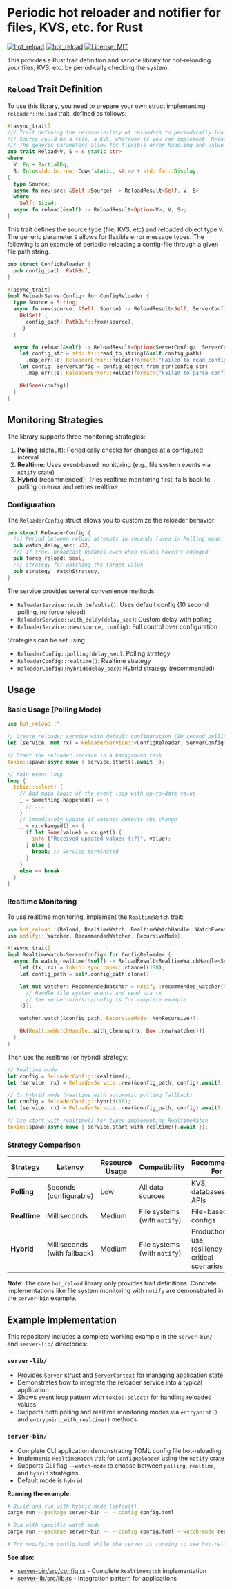 # Periodic hot reloader and notifier for files, KVS, etc. for Rust

[![hot_reload](https://img.shields.io/crates/v/hot_reload.svg)](https://crates.io/crates/hot_reload) [![hot_reload](https://docs.rs/hot_reload/badge.svg)](https://docs.rs/hot_reload) [![License: MIT](https://img.shields.io/badge/License-MIT-yellow.svg)](https://opensource.org/licenses/MIT)

This provides a Rust trait definition and service library for hot-reloading your files, KVS, etc. by periodically checking the system.

## `Reload` Trait Definition

To use this library, you need to prepare your own struct implementing `reloader::Reload` trait, defined as follows:

```rust
#[async_trait]
/// Trait defining the responsibility of reloaders to periodically load the target value `V` from `Source`.
/// Source could be a file, a KVS, whatever if you can implement `Reload<V, S>` with `Reload<V, S>::Source`.
/// The generic parameters allow for flexible error handling and value types.
pub trait Reload<V, S = &'static str>
where
  V: Eq + PartialEq,
  S: Into<std::borrow::Cow<'static, str>> + std::fmt::Display,
{
  type Source;
  async fn new(src: &Self::Source) -> ReloadResult<Self, V, S>
  where
    Self: Sized;
  async fn reload(&self) -> ReloadResult<Option<V>, V, S>;
}
```

This trait defines the source type (file, KVS, etc) and reloaded object type `V`. The generic parameter `S` allows for flexible error message types. The following is an example of periodic-reloading a config-file through a given file path string.

```rust
pub struct ConfigReloader {
  pub config_path: PathBuf,
}

#[async_trait]
impl Reload<ServerConfig> for ConfigReloader {
  type Source = String;
  async fn new(source: &Self::Source) -> ReloadResult<Self, ServerConfig> {
    Ok(Self {
      config_path: PathBuf::from(source),
    })
  }

  async fn reload(&self) -> ReloadResult<Option<ServerConfig>, ServerConfig> {
    let config_str = std::fs::read_to_string(&self.config_path)
      .map_err(|e| ReloaderError::Reload(format!("Failed to read config file: {}", e)))?;
    let config: ServerConfig = config_object_from_str(config_str)
      .map_err(|e| ReloaderError::Reload(format!("Failed to parse config: {}", e)))?;

    Ok(Some(config))
  }
}
```

## Monitoring Strategies

The library supports three monitoring strategies:

1. **Polling** (default): Periodically checks for changes at a configured interval
2. **Realtime**: Uses event-based monitoring (e.g., file system events via `notify` crate)
3. **Hybrid** (recommended): Tries realtime monitoring first, falls back to polling on error and retries realtime

### Configuration

The `ReloaderConfig` struct allows you to customize the reloader behavior:

```rust
pub struct ReloaderConfig {
  /// Period between reload attempts in seconds (used in Polling mode)
  pub watch_delay_sec: u32,
  /// If true, broadcast updates even when values haven't changed
  pub force_reload: bool,
  /// Strategy for watching the target value
  pub strategy: WatchStrategy,
}
```

The service provides several convenience methods:

- `ReloaderService::with_defaults()`: Uses default config (10 second polling, no force reload)
- `ReloaderService::with_delay(delay_sec)`: Custom delay with polling
- `ReloaderService::new(source, config)`: Full control over configuration

Strategies can be set using:

- `ReloaderConfig::polling(delay_sec)`: Polling strategy
- `ReloaderConfig::realtime()`: Realtime strategy
- `ReloaderConfig::hybrid(delay_sec)`: Hybrid strategy (recommended)

## Usage

### Basic Usage (Polling Mode)

```rust
use hot_reload::*;

// Create reloader service with default configuration (10 second polling)
let (service, mut rx) = ReloaderService::<ConfigReloader, ServerConfig>::with_defaults(&config_path).await.unwrap();

// Start the reloader service in a background task
tokio::spawn(async move { service.start().await });

// Main event loop
loop {
  tokio::select! {
    // Add main logic of the event loop with up-to-date value
    _ = something.happened() => {
      // ...
    }
    // immediately update if watcher detects the change
    _ = rx.changed() => {
      if let Some(value) = rx.get() {
        info!("Received updated value: {:?}", value);
      } else {
        break; // Service terminated
      }
    }
    else => break
  }
}
```

### Realtime Monitoring

To use realtime monitoring, implement the `RealtimeWatch` trait:

```rust
use hot_reload::{Reload, RealtimeWatch, RealtimeWatchHandle, WatchEvent};
use notify::{Watcher, RecommendedWatcher, RecursiveMode};

#[async_trait]
impl RealtimeWatch<ServerConfig> for ConfigReloader {
  async fn watch_realtime(&self) -> ReloadResult<RealtimeWatchHandle<ServerConfig>, ServerConfig> {
    let (tx, rx) = tokio::sync::mpsc::channel(100);
    let config_path = self.config_path.clone();

    let mut watcher: RecommendedWatcher = notify::recommended_watcher(move |res: notify::Result<Event>| {
      // Handle file system events and send via tx
      // See server-bin/src/config.rs for complete example
    })?;

    watcher.watch(&config_path, RecursiveMode::NonRecursive)?;

    Ok(RealtimeWatchHandle::with_cleanup(rx, Box::new(watcher)))
  }
}
```

Then use the realtime (or hybrid) strategy:

```rust
// Realtime mode
let config = ReloaderConfig::realtime();
let (service, rx) = ReloaderService::new(&config_path, config).await?;

// Or hybrid mode (realtime with automatic polling fallback)
let config = ReloaderConfig::hybrid(10);
let (service, rx) = ReloaderService::new(&config_path, config).await?;

// Use start_with_realtime() for types implementing RealtimeWatch
tokio::spawn(async move { service.start_with_realtime().await });
```

### Strategy Comparison

| Strategy | Latency | Resource Usage | Compatibility | Recommended For |
|----------|---------|----------------|---------------|-----------------|
| **Polling** | Seconds (configurable) | Low | All data sources | KVS, databases, APIs |
| **Realtime** | Milliseconds | Medium | File systems (with `notify`) | File-based configs |
| **Hybrid** | Milliseconds (with fallback) | Medium | File systems (with `notify`) | Production use, resiliency-critical scenarios |

**Note**: The core `hot_reload` library only provides trait definitions. Concrete implementations like file system monitoring with `notify` are demonstrated in the `server-bin` example.

## Example Implementation

This repository includes a complete working example in the `server-bin/` and `server-lib/` directories:

### `server-lib/`

- Provides `Server` struct and `ServerContext` for managing application state
- Demonstrates how to integrate the reloader service into a typical application
- Shows event loop pattern with `tokio::select!` for handling reloaded values
- Supports both polling and realtime monitoring modes via `entrypoint()` and `entrypoint_with_realtime()` methods

### `server-bin/`

- Complete CLI application demonstrating TOML config file hot-reloading
- Implements `RealtimeWatch` trait for `ConfigReloader` using the `notify` crate
- Supports CLI flag `--watch-mode` to choose between `polling`, `realtime`, and `hybrid` strategies
- Default mode is `hybrid`

**Running the example:**

```bash
# Build and run with hybrid mode (default)
cargo run --package server-bin -- --config config.toml

# Run with specific watch mode
cargo run --package server-bin -- --config config.toml --watch-mode realtime|polling|hybrid

# Try modifying config.toml while the server is running to see hot-reloading in action
```

**See also:**

- [server-bin/src/config.rs](server-bin/src/config.rs) - Complete `RealtimeWatch` implementation
- [server-lib/src/lib.rs](server-lib/src/lib.rs) - Integration pattern for applications
